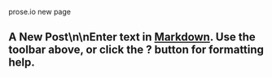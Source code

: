prose.io new page

## A New Post\n\nEnter text in [Markdown](http://daringfireball.net/projects/markdown/). Use the toolbar above, or click the **?** button for formatting help.
